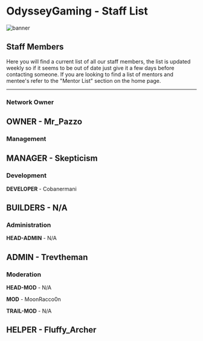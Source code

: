 # OdysseyGaming - Staff List
![banner](https://media.discordapp.net/attachments/296281857232732161/923407668268396624/unknown.png)
## Staff Members

Here you will find a current list of all our staff members, the list is updated weekly so if it seems to be out of date just give it a few days before contacting someone. If you are looking to find a list of mentors and mentee's refer to the "Mentor List" section on the home page. 

---
### Network Owner

**OWNER** - Mr_Pazzo
---
### Management 

**MANAGER** - Skepticism 
---
### Development

**DEVELOPER** - Cobanermani 

**BUILDERS** - N/A
---
### Administration

**HEAD-ADMIN** - N/A

**ADMIN** - Trevtheman
---
### Moderation

**HEAD-MOD** - N/A

**MOD** - MoonRacco0n

**TRAIL-MOD** - N/A

**HELPER** - Fluffy_Archer
---
 

